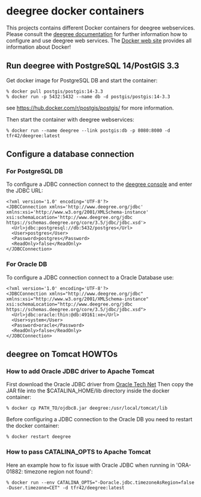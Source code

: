 # deegree docker containers

This projects contains different Docker containers for deegree webservices. Please consult the [deegree documentation](http://www.deegree.org/Documentation)
for further information how to configure and use deegree web services. The [Docker web site](https://www.docker.com/)
provides all information about Docker!

## Run deegree with PostgreSQL 14/PostGIS 3.3

Get docker image for PostgreSQL DB and start the container:

    % docker pull postgis/postgis:14-3.3
    % docker run -p 5432:5432 --name db -d postgis/postgis:14-3.3

see https://hub.docker.com/r/postgis/postgis/ for more information.

Then start the container with deegree webservices:

    % docker run --name deegree --link postgis:db -p 8080:8080 -d tfr42/deegree:latest

## Configure a database connection

### For PostgreSQL DB

To configure a JDBC connection connect to the [deegree console](http://localhost:8080/deegree-webservices) and enter the JDBC URL:

```
<?xml version='1.0' encoding='UTF-8'?>
<JDBCConnection xmlns='http://www.deegree.org/jdbc' xmlns:xsi='http://www.w3.org/2001/XMLSchema-instance' xsi:schemaLocation='http://www.deegree.org/jdbc https://schemas.deegree.org/core/3.5/jdbc/jdbc.xsd'>
  <Url>jdbc:postgresql://db:5432/postgres</Url>
  <User>postgres</User>
  <Password>postgres</Password>
  <ReadOnly>false</ReadOnly>
</JDBCConnection>
```

### For Oracle DB

To configure a JDBC connection connect to a Oracle Database use: 

```
<?xml version='1.0' encoding='UTF-8'?>
<JDBCConnection xmlns="http://www.deegree.org/jdbc" xmlns:xsi="http://www.w3.org/2001/XMLSchema-instance" xsi:schemaLocation="http://www.deegree.org/jdbc https://schemas.deegree.org/core/3.5/jdbc/jdbc.xsd">
  <Url>jdbc:oracle:thin:@db:49161:xe</Url>
  <User>system</User>
  <Password>oracle</Password>
  <ReadOnly>false</ReadOnly>
</JDBCConnection>
```

## deegree on Tomcat HOWTOs

### How to add Oracle JDBC driver to Apache Tomcat

First download the Oracle JDBC driver from [Oracle Tech Net](http://www.oracle.com/technetwork/database/features/jdbc/index-091264.html)
Then copy the JAR file into the $CATALINA_HOME/lib directory inside the docker container:

    % docker cp PATH_TO/ojdbc8.jar deegree:/usr/local/tomcat/lib

Before configuring a JDBC connection to the Oracle DB you need to restart the docker container:

    % docker restart deegree
    
### How to pass CATALINA_OPTS to Apache Tomcat

Here an example how to fix issue with Oracle JDBC when running in 'ORA-01882: timezone region not found':
 
    % docker run --env CATALINA_OPTS="-Doracle.jdbc.timezoneAsRegion=false -Duser.timezone=CET" -d tfr42/deegree:latest
